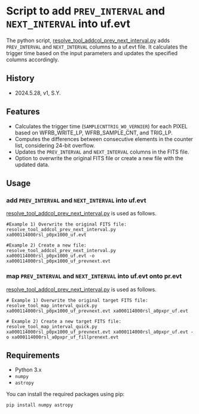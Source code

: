# Script to add `PREV_INTERVAL` and `NEXT_INTERVAL` into uf.evt 

The python script, [resolve_tool_addcol_prev_next_interval.py](https://github.com/yamadasuzaku/rksysoft/blob/main/resolve/util/resolve_tool_addcol_prev_next_interval.py) adds `PREV_INTERVAL` and `NEXT_INTERVAL` columns to a uf.evt file. 
It calculates the trigger time based on the input parameters and updates the specified columns accordingly.

## History

- 2024.5.28, v1, S.Y.

## Features

- Calculates the trigger time (`SAMPLECNTTRIG_WO_VERNIER`) for each PIXEL based on WFRB_WRITE_LP, WFRB_SAMPLE_CNT, and TRIG_LP. 
- Computes the differences between consecutive elements in the counter list, considering 24-bit overflow.
- Updates the `PREV_INTERVAL` and `NEXT_INTERVAL` columns in the FITS file.
- Option to overwrite the original FITS file or create a new file with the updated data.

## Usage

### add `PREV_INTERVAL` and `NEXT_INTERVAL` into uf.evt

[resolve_tool_addcol_prev_next_interval.py](https://github.com/yamadasuzaku/rksysoft/blob/main/resolve/util/resolve_tool_addcol_prev_next_interval.py) is used as follows. 

``` bash:
#Example 1) Overwrite the original FITS file:
resolve_tool_addcol_prev_next_interval.py xa000114000rsl_p0px1000_uf.evt 

#Example 2) Create a new file:
resolve_tool_addcol_prev_next_interval.py xa000114000rsl_p0px1000_uf.evt -o xa000114000rsl_p0px1000_uf_prevnext.evt
``` 

### map `PREV_INTERVAL` and `NEXT_INTERVAL` into uf.evt onto pr.evt

[resolve_tool_addcol_prev_next_interval.py](https://github.com/yamadasuzaku/rksysoft/blob/main/resolve/util/resolve_tool_addcol_prev_next_interval.py) is used as follows. 


``` bash:
# Example 1) Overwrite the original target FITS file:
resolve_tool_map_interval_quick.py xa000114000rsl_p0px1000_uf_prevnext.evt xa000114000rsl_a0pxpr_uf.evt 

# Example 2) Create a new target FITS file:
resolve_tool_map_interval_quick.py xa000114000rsl_p0px1000_uf_prevnext.evt xa000114000rsl_a0pxpr_uf.evt -o xa000114000rsl_a0pxpr_uf_fillprenext.evt
``` 

## Requirements

- Python 3.x
- `numpy`
- `astropy`

You can install the required packages using pip:

```sh
pip install numpy astropy
